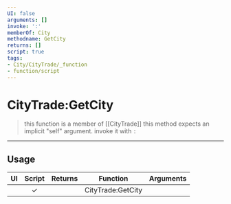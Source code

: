 ```yaml
---
UI: false
arguments: []
invoke: ':'
memberOf: City
methodname: GetCity
returns: []
script: true
tags:
- City/CityTrade/_function
- function/script
---
```

# CityTrade:GetCity
> this function is a member of [[CityTrade]]
> this method expects an implicit "self" argument. invoke it with `:`
-----
## Usage
|  UI | Script | Returns | Function | Arguments |
|:---:|:------:|-------:|:--------:|:---------|
| |✓||CityTrade:GetCity||
